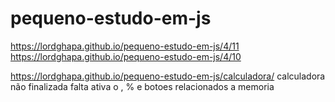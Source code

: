 # pequeno-estudo-em-js

https://lordghapa.github.io/pequeno-estudo-em-js/4/11
https://lordghapa.github.io/pequeno-estudo-em-js/4/10


https://lordghapa.github.io/pequeno-estudo-em-js/calculadora/
calculadora não finalizada falta ativa o  , %  e  botoes relacionados a memoria 
